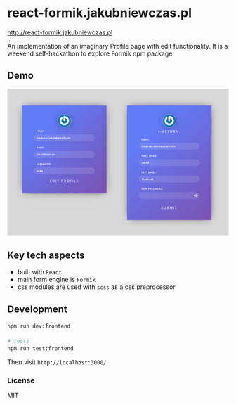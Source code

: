 react-formik.jakubniewczas.pl
=============

http://react-formik.jakubniewczas.pl

An implementation of an imaginary Profile page with edit functionality. It is a weekend self-hackathon to explore Formik npm package.

## Demo

![demo](https://github.com/kubenstein/react-formik.jakubniewczas.pl/blob/master/demo.jpg?raw=true)

## Key tech aspects

- built with `React`
- main form engine is `Formik`
- css modules are used with `scss` as a css preprocessor

## Development

```bash
npm run dev:frontend

# tests
npm run test:frontend
```

Then visit `http://localhost:3000/`.


### License
MIT
